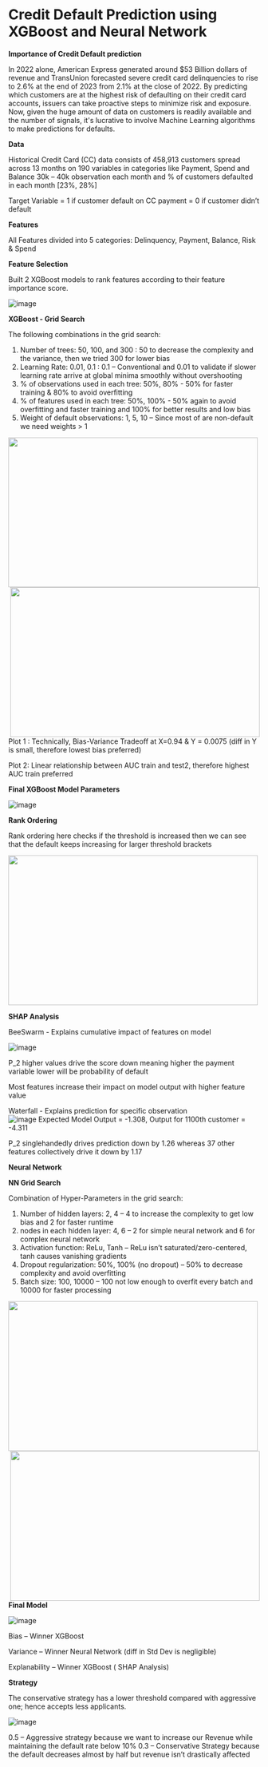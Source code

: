 # Credit Default Prediction using XGBoost and Neural Network

**Importance of Credit Default prediction**

In 2022 alone, American Express generated around $53 Billion dollars of revenue and TransUnion forecasted severe credit card delinquencies to rise to 2.6% at the end of 2023 from 2.1% at the close of 2022. By predicting which customers are at the highest risk of defaulting on their credit card accounts, issuers can take proactive steps to minimize risk and exposure.
Now, given the huge amount of data on customers is readily available and the number of signals, it's lucrative to involve Machine Learning algorithms to make predictions for defaults. 

**Data**

Historical Credit Card (CC) data consists of 458,913 customers spread across 13 months on 190 variables in categories like Payment, Spend and Balance
30k – 40k observation each month and % of customers defaulted in each month [23%, 28%]

Target Variable = 1 if customer default on CC payment
                = 0 if customer didn’t default

**Features**

All Features divided into 5 categories: Delinquency, Payment, Balance, Risk & Spend 


**Feature Selection**

Built 2 XGBoost models to rank features according to their feature importance score. 

![image](https://github.com/Shritej24c/Credit-Risk/blob/main/Graphs/feat_imp-PhotoRoom.png-PhotoRoom.png)


**XGBoost - Grid Search**

The following combinations in the grid search:
1. Number of trees: 50, 100, and 300 : 50 to decrease the complexity and the variance, then we tried 300 for lower bias 
2. Learning Rate: 0.01, 0.1 :  0.1 – Conventional and 0.01 to validate if slower learning rate arrive at global minima smoothly without overshooting
3. % of observations used in each tree: 50%, 80% - 50% for faster training & 80% to avoid overfitting
4. % of features used in each tree: 50%, 100% - 50% again to avoid overfitting and faster training and 100% for better results and low bias
5. Weight of default observations: 1, 5, 10 – Since most of are non-default we need weights > 1 

<img src = https://github.com/Shritej24c/Credit-Risk/blob/main/Graphs/Xgb%20plot1.png width = '500' height = '300'> <img src = https://github.com/Shritej24c/Credit-Risk/blob/main/Graphs/XGB%20plot2.png width = '500' height = '300' style="float:right">

Plot 1 : Technically, Bias-Variance Tradeoff at X=0.94 & Y = 0.0075 (diff in Y is small, therefore lowest bias preferred) 

Plot 2: Linear relationship between AUC train and test2, therefore highest AUC train preferred

**Final XGBoost Model Parameters**

![image](https://github.com/Shritej24c/Credit-Risk/blob/main/Graphs/xgb%20final.png)

**Rank Ordering**

Rank ordering here checks if the threshold is increased then we can see that the default keeps increasing for larger threshold brackets

<img src = https://github.com/Shritej24c/Credit-Risk/blob/main/Graphs/Screenshot%202023-06-11%20at%205.45.52%20PM.png width = '500' height = '300'>


**SHAP Analysis**

BeeSwarm - Explains cumulative impact of features on model 

![image](https://github.com/Shritej24c/Credit-Risk/blob/main/Graphs/beeswarm.png)

P_2 higher values drive the score down meaning higher the payment variable lower will be probability of default

Most features increase their  impact on model output with higher feature value


Waterfall - Explains prediction for specific observation  
![image](https://github.com/Shritej24c/Credit-Risk/blob/main/Graphs/waterfall.png)
Expected Model Output = -1.308, Output for 1100th customer = -4.311

P_2 singlehandedly drives prediction down by 1.26 whereas 37 other features collectively drive it down by 1.17


**Neural Network**

**NN Grid Search**

Combination of Hyper-Parameters in the grid search:
1. Number of hidden layers: 2, 4 – 4 to increase the complexity to get low bias and 2 for faster runtime 
2. nodes in each hidden layer: 4, 6 – 2 for simple neural network and 6 for complex neural network 
3. Activation function: ReLu, Tanh – ReLu isn’t saturated/zero-centered, tanh causes vanishing gradients 
4. Dropout regularization: 50%, 100% (no dropout) – 50% to decrease complexity and avoid overfitting
5. Batch size: 100, 10000 – 100 not low enough to overfit every batch and 10000 for faster processing 


<img src = https://github.com/Shritej24c/Credit-Risk/blob/main/Graphs/NN%20Plot1.png width = '500' height = '300'> <img src = https://github.com/Shritej24c/Credit-Risk/blob/main/Graphs/NN%20Plot%202.png width = '500' height = '300' style="float:right">

**Final Model**

![image](https://github.com/Shritej24c/Credit-Risk/blob/main/Graphs/final%20model.png)


Bias – Winner XGBoost 

Variance – Winner Neural Network (diff in Std Dev is negligible) 

Explanability – Winner XGBoost ( SHAP Analysis) 


**Strategy**

The conservative strategy has a lower threshold compared with aggressive one; hence accepts less applicants.


![image](https://github.com/Shritej24c/Credit-Risk/blob/main/Graphs/ex%20strategy%20final.png)

0.5 – Aggressive strategy because we want to increase our Revenue while maintaining the default rate below 10%
0.3 – Conservative Strategy because the default decreases almost by half but revenue isn’t drastically affected






